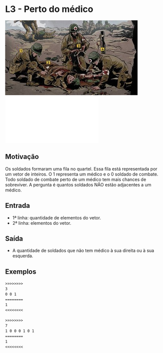 # L3 - Perto do médico

![_](cover.jpg)
![_](solver.cpp)

## Motivação

Os soldados formaram uma fila no quartel. Essa fila está representada por um vetor de inteiros. O 1 representa um médico e o 0 soldado de combate. Todo soldado de combate perto de um médico tem mais chances de sobreviver. A pergunta é quantos soldados NÃO estão adjacentes a um médico.  

## Entrada

*   1ª linha:  quantidade de elementos do vetor.
*   2ª linha:  elementos do vetor.

## Saída

*   A quantidade de soldados que não tem médico à sua direita ou à sua esquerda.

## Exemplos

```txt
>>>>>>>>
3
0 0 1
========
1
<<<<<<<<

>>>>>>>>
7
1 0 0 0 1 0 1
========
1
<<<<<<<<
```

